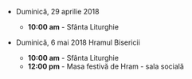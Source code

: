 
* <label>Duminică, 29 aprilie 2018</label>
  * **10:00 am** - Sfânta Liturghie
  
* <label>Duminică, 6 mai 2018</label> Hramul Bisericii
  * **10:00 am** - Sfânta Liturghie
  * **12:00 pm** - Masa festivă de Hram - sala socială
